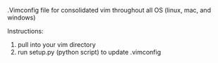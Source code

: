 .Vimconfig file for consolidated vim throughout all OS (linux, mac, and windows)

Instructions:
1. pull into your vim directory
2. run setup.py (python script) to update .vimconfig
